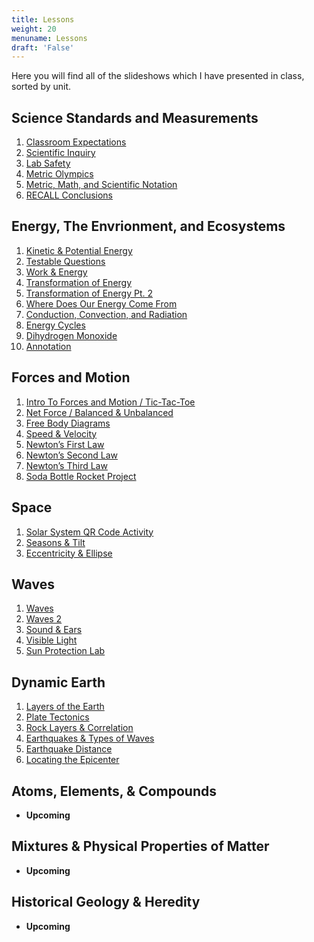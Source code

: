 ```yaml
---
title: Lessons
weight: 20
menuname: Lessons
draft: 'False'
---
```

Here you will find all of the slideshows which I have presented in class, sorted by unit.

## Science Standards and Measurements

1. [Classroom Expectations](https://docs.google.com/presentation/d/18GsC5byiTEhMfpimXlC9V7Zv4t94oa-1Ud580QfggoQ/edit?usp=sharing)
2. [Scientific Inquiry](https://docs.google.com/presentation/d/1_xwnyJaBOXkNJ-nOdGuHSVdlp1RwrjRCPSSVtAIBEWU/edit?usp=sharing)
3. [Lab Safety](https://docs.google.com/presentation/d/18cVqC57dCp3Gt3K_LcAf-6oA4qaul4thRU5dOwWyEOI/edit?usp=sharing)
4. [Metric Olympics](https://docs.google.com/presentation/d/1pF0c38wiIy0d1fRKdEkMqj0s0OqdvwNQ0ROMnDRaqEE/edit?usp=sharing)
5. [Metric, Math, and Scientific Notation](https://docs.google.com/presentation/d/1WrrFjyaVJb9VM8UuNHpNXLIrvA1qMqGflXbF6H49PsU/edit?usp=sharing)
6. [RECALL Conclusions](https://docs.google.com/presentation/d/1CuNxmHzW5b2FHZhyhhGzE2TLVY-x-lQWQ5eGfiHd054/edit?usp=sharing)

## Energy, The Envrionment, and Ecosystems

1. [Kinetic & Potential Energy](https://docs.google.com/presentation/d/14AZ3EN-G7wHOaS_bkth9MrJoPNY_R9Esrcx7FitF7VA/edit?usp=sharing)
2. [Testable Questions](https://docs.google.com/presentation/d/1OqFQ04EkFm3CN4LYk9Yov58B1oDIYaXmKKGUJOqTwA4/edit?usp=sharing)
3. [Work & Energy](https://docs.google.com/presentation/d/14r_uLqJMVohS5lprcS5E_8kI7HvcvKH-OoQbx7cFSik/edit?usp=sharing)
4. [Transformation of Energy](https://docs.google.com/presentation/d/1HyvG603UEUma4HvKjZWN_KGsTi17lhJSm740_nM711w/edit?usp=sharing)
5. [Transformation of Energy Pt. 2](https://docs.google.com/presentation/d/1o6u8M5IlrjV0Z6xbxalw8OP_FD_G0DoGAwC_74a5kMM/edit?usp=sharing)
6. [Where Does Our Energy Come From](https://docs.google.com/presentation/d/1EfjmB9KvzZ3Q3LupXQOj1TEvNnjCJHi1AG-qQrp5e_k/edit?usp=sharing)
7. [Conduction, Convection, and Radiation](https://docs.google.com/presentation/d/1hwrtz3wsbFAUNAvpzY_oB_6qaFgItLukOiywwACSRto/edit?usp=sharing)
8. [Energy Cycles](https://docs.google.com/presentation/d/1Q5GjhIWUa4MlwQvFQnv08m-LsT2lM-UcwQmv3Kbfq0U/edit?usp=sharing)
9. [Dihydrogen Monoxide](https://docs.google.com/presentation/d/19LepGScNpRQzVlua-shYZrfFZ21WO9VRcxiF6X0NnYI/edit?usp=sharing)
10. [Annotation](https://docs.google.com/presentation/d/1QC5785vOeJfUKfgLMURe604o8XkCt30wHMqGcbUf5x8/edit?usp=sharing)

## Forces and Motion

1. [Intro To Forces and Motion / Tic-Tac-Toe](https://docs.google.com/presentation/d/1HyNKCfYaZAvTtwvV3va9ita3RQOFcvMKxIk3o91o2nE/edit?usp=sharing)
2. [Net Force / Balanced & Unbalanced](https://docs.google.com/presentation/d/1CTSA6HYOhD-bnTEkoactiyzKE0OYak3fW1P6HMfadaY/edit?usp=sharing)
3. [Free Body Diagrams](https://docs.google.com/presentation/d/1L4qPBGGvhcywSavbBV810R8iaLTo9PvuElfs954iaSw/edit?usp=sharing)
4. [Speed & Velocity](https://docs.google.com/presentation/d/1RHzbHwSeJ4D-4e8G8U-sxWizxdUYIKe8KIE4RoKQWtI/edit?usp=sharing)
5. [Newton’s First Law](https://docs.google.com/presentation/d/1306UF1nFVo7SLxAYvFob9hRAWj1tIsBDeyASWyA1EgY/edit?usp=sharing)
6. [Newton’s Second Law](https://docs.google.com/presentation/d/1lPXCvXUP9Ocgog1exm7jXH7HJBElFznYZpj5hayBP6M/edit?usp=sharing)
7. [Newton’s Third Law](https://docs.google.com/presentation/d/1MBRhiWDgePydP4GqIdR8QNEk2GOXood7XGe-cxbzyqY/edit?usp=sharing)
8. [Soda Bottle Rocket Project](https://docs.google.com/presentation/d/1qkZS3k41KSOgbtizBHMW_qR48pxvLgN1v9iH2mgfPnk/edit?usp=sharing)

## Space

1. [Solar System QR Code Activity](https://docs.google.com/presentation/d/1wZaoVF5_sFYzv9J3hm52MLETTIHxM2gZq2ITzo-huZQ/edit?usp=sharing)
2. [Seasons & Tilt](https://docs.google.com/presentation/d/17kFoO_gTei0A-4wxVsJ5S53IU69beeFAPFLqpmaNIJY/edit?usp=sharing)
3. [Eccentricity & Ellipse](https://docs.google.com/presentation/d/1f2mC4FD816DHnVOHcccIxn57vS836_i7lrRnAQV_Zsw/edit?usp=sharing)

## Waves

1. [Waves](https://drive.google.com/open?id=10kCusJn_5GZ7H15kQ_d7DviOI0-d3QtxbSzpx1g2New)
2. [Waves 2](https://drive.google.com/open?id=1fkL8bkwl0np4o0a8kcU-Jg_BhXwPATZEnCi1WVijvyc)
3. [Sound & Ears](https://docs.google.com/presentation/d/1a-SxcHsBDX6jke1ltYVEkC1vlojSkh19hpKv4JArohw/edit?usp=sharing)
4. [Visible Light](https://docs.google.com/presentation/d/1PU6zIbIS7BAWoaCLdZ_I5JRLiHcLXckVV9Cf3iGajbE/edit?usp=sharing)
5. [Sun Protection Lab](https://docs.google.com/presentation/d/12-hkwrNcGrcnM93VaVyDxqaVziCn4AJWi7RBzlU7Nt8/edit?usp=sharing)

## Dynamic Earth

1. [Layers of the Earth](https://docs.google.com/presentation/d/1jlbvhJ-A04pnW_fwwsqzxZpAYQzPA2pMRg5KE5FxZ-o/edit?usp=sharing)
2. [Plate Tectonics](https://docs.google.com/presentation/d/1YOHkkvARblP6eZldvqs_wUvs6MifcEfHTQu5ykZpxsM/edit?usp=sharing)
3. [Rock Layers & Correlation](https://docs.google.com/presentation/d/1L668OJWDJ3EDt_lOi4UVurmZGedeE5nCab_sY9_AJA0/edit?usp=sharing)
4. [Earthquakes & Types of Waves](https://docs.google.com/presentation/d/10dl_8i4WeY9_f3Pqb6hlWnGpp6KmT4xvn5DSMuO1RCc/edit?usp=sharing)
5. [Earthquake Distance](https://docs.google.com/presentation/d/1jaSScCRYUJN1ZNXC1tDaxeTtJH92HgPn_txMHs-tgtY/edit?usp=sharing)
6. [Locating the Epicenter](https://docs.google.com/presentation/d/1xyMh0mTDRaEK0yKopQdCtDad7r2CJPTQ98VFYL7CCzk/edit?usp=sharing)

## Atoms, Elements, & Compounds

* **Upcoming**

## Mixtures & Physical Properties of Matter

* **Upcoming**

## Historical Geology & Heredity

* **Upcoming**

